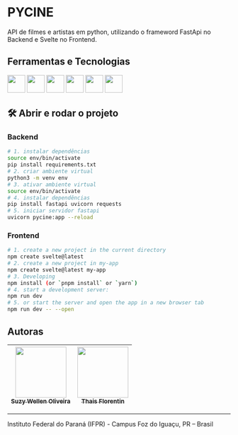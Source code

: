# PYCINE

API de filmes e artistas em python, utilizando o frameword FastApi no Backend e Svelte no Frontend.


## Ferramentas e Tecnologias

<img loading="lazy" src="https://cdn.jsdelivr.net/gh/devicons/devicon/icons/fastapi/fastapi-original.svg" width="40" height="40"/> <img loadinh="lazy" src="https://cdn.jsdelivr.net/gh/devicons/devicon/icons/svelte/svelte-original.svg" width="40" height="40"/> <img loadinh="lazy" src="https://cdn.jsdelivr.net/gh/devicons/devicon/icons/python/python-original.svg" width="40" height="40"/> <img loadinh="lazy" src="https://cdn.jsdelivr.net/gh/devicons/devicon/icons/javascript/javascript-original.svg" width="40" height="40"/> <img loadinh="lazy" src="https://cdn.jsdelivr.net/gh/devicons/devicon/icons/html5/html5-original.svg" width="40" height="40"/> <img loadinh="lazy" src="https://cdn.jsdelivr.net/gh/devicons/devicon/icons/css3/css3-original.svg" width="40" height="40"/>
 

## 🛠️ Abrir e rodar o projeto

### Backend
```bash
# 1. instalar dependências
source env/bin/activate
pip install requirements.txt
# 2. criar ambiente virtual
python3 -m venv env
# 3. ativar ambiente virtual
source env/bin/activate
# 4. instalar dependências
pip install fastapi uvicorn requests
# 5. iniciar servidor fastapi
uvicorn pycine:app --reload
```
### Frontend
```bash
# 1. create a new project in the current directory
npm create svelte@latest
# 2. create a new project in my-app
npm create svelte@latest my-app
# 3. Developing
npm install (or `pnpm install` or `yarn`)
# 4. start a development server:
npm run dev
# 5. or start the server and open the app in a new browser tab
npm run dev -- --open
```


## Autoras
| [<img loading="lazy" src="https://avatars.githubusercontent.com/u/66921441?v=4" width=115><br><sub>Suzy Wellen Oliveira</sub>](https://github.com/SuzyWellen07) |  [<img loading="lazy" src="https://avatars.githubusercontent.com/u/84157862?v=4" width=115><br><sub>Thais Florentin</sub>](https://github.com/LennyBla) |
| :---: | :---: | 

---

Instituto Federal do Paraná (IFPR) - Campus Foz do Iguaçu, PR – Brasil

